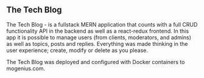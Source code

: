 ## The Tech Blog

The Tech Blog - is a fullstack MERN application that counts with a full CRUD functionality API in the backend as well as a react-redux frontend. 
In this app it is possible to manage users (from clients, moderators, and admins) as well as topics, posts and replies. Everything was made 
thinking in the user experience; create, modify or delete as you please.

The Tech Blog was deployed and configured with Docker containers to mogenius.com. 
